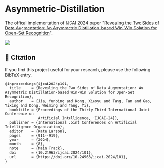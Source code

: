 # Asymmetric-Distillation
The offical implementation of IJCAI 2024 paper "[Revealing the Two Sides of Data Augmentation:  An Asymmetric Distillation-based Win-Win Solution for Open-Set Recognition](https://www.ijcai.org/proceedings/2024/0101.pdf)".

<a href='https://arxiv.org/abs/2404.19527'><img src='https://img.shields.io/badge/ArXiv-2404.19527-red'></a> 

## 🍻 Citation
If you find this project useful for your research, please use the following BibTeX entry.
```
@inproceedings{ijcai2024p101,
  title     = {Revealing the Two Sides of Data Augmentation: An Asymmetric Distillation-based Win-Win Solution for Open-Set Recognition},
  author    = {Jia, Yunbing and Kong, Xiaoyu and Tang, Fan and Gao, Yixing and Dong, Weiming and Yang, Yi},
  booktitle = {Proceedings of the Thirty-Third International Joint Conference on
               Artificial Intelligence, {IJCAI-24}},
  publisher = {International Joint Conferences on Artificial Intelligence Organization},
  editor    = {Kate Larson},
  pages     = {911--919},
  year      = {2024},
  month     = {8},
  note      = {Main Track},
  doi       = {10.24963/ijcai.2024/101},
  url       = {https://doi.org/10.24963/ijcai.2024/101},
}
```
